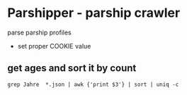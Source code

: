 Parshipper - parship crawler
============================
parse parship profiles

* set proper COOKIE value


get ages and sort it by count
-----------------------------
    grep Jahre  *.json | awk {'print $3'} | sort | uniq -c

